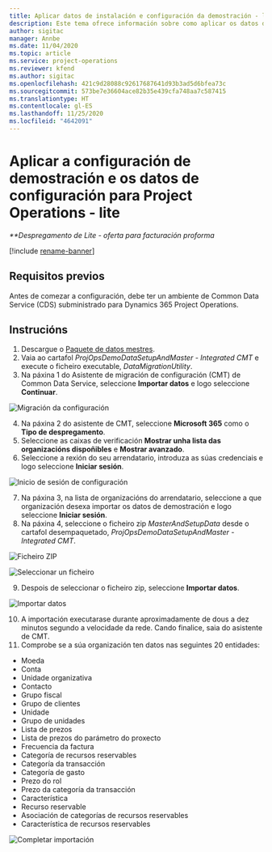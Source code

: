 ```yaml
---
title: Aplicar datos de instalación e configuración da demostración - lite
description: Este tema ofrece información sobre como aplicar os datos de instalación e configuración da demostración para Project Operations.
author: sigitac
manager: Annbe
ms.date: 11/04/2020
ms.topic: article
ms.service: project-operations
ms.reviewer: kfend
ms.author: sigitac
ms.openlocfilehash: 421c9d28088c92617687641d93b3ad5d6bfea73c
ms.sourcegitcommit: 573be7e36604ace82b35e439cfa748aa7c587415
ms.translationtype: HT
ms.contentlocale: gl-ES
ms.lasthandoff: 11/25/2020
ms.locfileid: "4642091"
---
```

# <a name="apply-demo-setup-and-configuration-data-for-project-operations---lite"></a>Aplicar a configuración de demostración e os datos de configuración para Project Operations - lite 

_**Despregamento de Lite - oferta para facturación proforma_

[!include [rename-banner](~/includes/cc-data-platform-banner.md)]

## <a name="prerequisites"></a>Requisitos previos

Antes de comezar a configuración, debe ter un ambiente de Common Data Service (CDS) subministrado para Dynamics 365 Project Operations.


## <a name="instructions"></a>Instrucións

1. Descargue o [Paquete de datos mestres](https://download.microsoft.com/download/3/4/1/341bf279-a64f-4baa-af31-ce624859b518/ProjOpsSampleSetupData%20-%20CE%20only%20CMT.zip). 
2. Vaia ao cartafol *ProjOpsDemoDataSetupAndMaster - Integrated CMT* e execute o ficheiro executable, *DataMigrationUtility*.
3. Na páxina 1 do Asistente de migración de configuración (CMT) de Common Data Service, seleccione **Importar datos** e logo seleccione **Continuar**.

![Migración da configuración](./media/1ConfigurationMigration.png)

4. Na páxina 2 do asistente de CMT, seleccione **Microsoft 365** como o **Tipo de despregamento**.
5. Seleccione as caixas de verificación **Mostrar unha lista das organizacións dispoñibles** e **Mostrar avanzado**.
6. Seleccione a rexión do seu arrendatario, introduza as súas credenciais e logo seleccione **Iniciar sesión**.

![Inicio de sesión de configuración](./media/2ConfigurationSignin.png)

7. Na páxina 3, na lista de organizacións do arrendatario, seleccione a que organización desexa importar os datos de demostración e logo seleccione **Iniciar sesión**.
8. Na páxina 4, seleccione o ficheiro zip *MasterAndSetupData* desde o cartafol desempaquetado, *ProjOpsDemoDataSetupAndMaster - Integrated CMT*.

![Ficheiro ZIP](./media/3ZipFile.png)

![Seleccionar un ficheiro](./media/4SelectAFile.png)

9. Despois de seleccionar o ficheiro zip, seleccione **Importar datos**.

![Importar datos](./media/5ImportData.png)

10. A importación executarase durante aproximadamente de dous a dez minutos segundo a velocidade da rede. Cando finalice, saia do asistente de CMT. 
11. Comprobe se a súa organización ten datos nas seguintes 20 entidades:

-   Moeda
-   Conta
-   Unidade organizativa
-   Contacto
-   Grupo fiscal
-   Grupo de clientes
-   Unidade
-   Grupo de unidades
-   Lista de prezos
-   Lista de prezos do parámetro do proxecto 
-   Frecuencia da factura
-   Categoría de recursos reservables
-   Categoría da transacción
-   Categoría de gasto
-   Prezo do rol
-   Prezo da categoría da transacción
-   Característica
-   Recurso reservable
-   Asociación de categorías de recursos reservables
-   Característica de recursos reservables

![Completar importación](./media/6CompleteImport.png)
